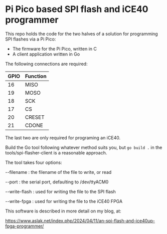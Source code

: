 # Pi Pico based SPI flash and iCE40 programmer

This repo holds the code for the two halves of a solution for programming
SPI flashes via a Pi Pico:

* The firmware for the Pi Pico, written in C
* A client application written in Go

The following connections are required:

| GPIO | Function |
|------|----------|
| 16   | MISO     |
| 19   | MOSO     |
| 18   | SCK      |
| 17   | CS       |
| 20   | CRESET   |
| 21   | CDONE    |

The last two are only required for programing an iCE40.

Build the Go tool following whatever method suits you, but `go build .` in
the tools/spi-flasher-client is a reasonable approach.

The tool takes four options:

--filename : the filename of the file to write, or read

--port : the serial port, defaulting to /dev/ttyACM0

--write-flash : used for writing the file to the SPI flash

--write-fpga : used for writing the file to the iCE40 FPGA

This software is described in more detail on my blog, at:

https://www.aslak.net/index.php/2024/04/11/an-spi-flash-and-ice40up-fpga-programmer/
